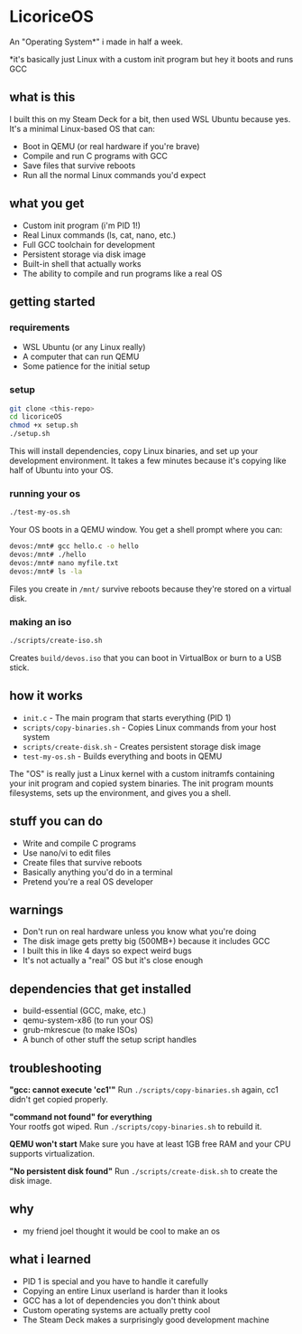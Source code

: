 # LicoriceOS
An "Operating System*" i made in half a week.

*it's basically just Linux with a custom init program but hey it boots and runs GCC

## what is this
I built this on my Steam Deck for a bit, then used WSL Ubuntu because yes. It's a minimal Linux-based OS that can:
- Boot in QEMU (or real hardware if you're brave)
- Compile and run C programs with GCC
- Save files that survive reboots
- Run all the normal Linux commands you'd expect

## what you get
- Custom init program (i'm PID 1!)
- Real Linux commands (ls, cat, nano, etc.)  
- Full GCC toolchain for development
- Persistent storage via disk image
- Built-in shell that actually works
- The ability to compile and run programs like a real OS

## getting started

### requirements
- WSL Ubuntu (or any Linux really)
- A computer that can run QEMU
- Some patience for the initial setup

### setup
```bash
git clone <this-repo>
cd licoriceOS
chmod +x setup.sh
./setup.sh
```

This will install dependencies, copy Linux binaries, and set up your development environment. It takes a few minutes because it's copying like half of Ubuntu into your OS.

### running your os
```bash
./test-my-os.sh
```

Your OS boots in a QEMU window. You get a shell prompt where you can:
```bash
devos:/mnt# gcc hello.c -o hello
devos:/mnt# ./hello
devos:/mnt# nano myfile.txt
devos:/mnt# ls -la
```

Files you create in `/mnt/` survive reboots because they're stored on a virtual disk.

### making an iso
```bash
./scripts/create-iso.sh
```

Creates `build/devos.iso` that you can boot in VirtualBox or burn to a USB stick.

## how it works
- `init.c` - The main program that starts everything (PID 1)
- `scripts/copy-binaries.sh` - Copies Linux commands from your host system
- `scripts/create-disk.sh` - Creates persistent storage disk image
- `test-my-os.sh` - Builds everything and boots in QEMU

The "OS" is really just a Linux kernel with a custom initramfs containing your init program and copied system binaries. The init program mounts filesystems, sets up the environment, and gives you a shell.

## stuff you can do
- Write and compile C programs
- Use nano/vi to edit files  
- Create files that survive reboots
- Basically anything you'd do in a terminal
- Pretend you're a real OS developer

## warnings
- Don't run on real hardware unless you know what you're doing
- The disk image gets pretty big (500MB+) because it includes GCC
- I built this in like 4 days so expect weird bugs
- It's not actually a "real" OS but it's close enough

## dependencies that get installed
- build-essential (GCC, make, etc.)
- qemu-system-x86 (to run your OS)
- grub-mkrescue (to make ISOs)
- A bunch of other stuff the setup script handles

## troubleshooting

**"gcc: cannot execute 'cc1'"**
Run `./scripts/copy-binaries.sh` again, cc1 didn't get copied properly.

**"command not found" for everything**  
Your rootfs got wiped. Run `./scripts/copy-binaries.sh` to rebuild it.

**QEMU won't start**
Make sure you have at least 1GB free RAM and your CPU supports virtualization.

**"No persistent disk found"**
Run `./scripts/create-disk.sh` to create the disk image.

## why
- my friend joel thought it would be cool to make an os

## what i learned
- PID 1 is special and you have to handle it carefully
- Copying an entire Linux userland is harder than it looks
- GCC has a lot of dependencies you don't think about
- Custom operating systems are actually pretty cool
- The Steam Deck makes a surprisingly good development machine

